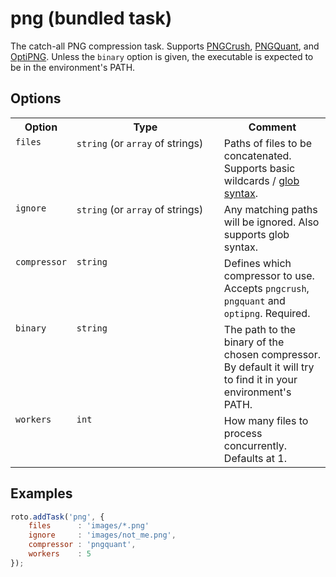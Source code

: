 # png (bundled task)

The catch-all PNG compression task. Supports [PNGCrush](http://en.wikipedia.org/wiki/Pngcrush), [PNGQuant](http://pngquant.org/), and [OptiPNG](http://optipng.sourceforge.net/). Unless the `binary` option is given, the executable is expected to be in the environment's PATH.

## Options

	
<table>
	<tr>
		<th>Option</th>
		<th width="220px">Type</th>
		<th>Comment</th>
	</tr>
	<tr>
		<td valign="top"><code>files</code></td>
		<td valign="top"><code>string</code> (or <code>array</code> of strings)</td>
		<td valign="top">Paths of files to be concatenated. Supports basic wildcards / <a href="http://www.linuxjournal.com/content/bash-extended-globbing" target="_blank">glob syntax</a>.</td>
	</tr>
	<tr>
		<td valign="top"><code>ignore</code></td>
		<td valign="top"><code>string</code> (or <code>array</code> of strings)</td>
		<td valign="top">Any matching paths will be ignored. Also supports glob syntax.</td>
	</tr>
	<tr>
		<td valign="top"><code>compressor</code></td>
		<td valign="top"><code>string</code></td>
		<td valign="top">Defines which compressor to use. Accepts <code>pngcrush</code>, <code>pngquant</code> and <code>optipng</code>. Required.</td>
	</tr>
	<tr>
		<td valign="top"><code>binary</code></td>
		<td valign="top"><code>string</code></td>
		<td valign="top">The path to the binary of the chosen compressor. By default it will try to find it in your environment's PATH.</td>
	</tr>
	<tr>
		<td valign="top"><code>workers</code></td>
		<td valign="top"><code>int</code></td>
		<td valign="top">How many files to process concurrently. Defaults at 1.</td>
	</tr>
</table>

## Examples

```javascript
roto.addTask('png', {
	files      : 'images/*.png'
	ignore     : 'images/not_me.png',
	compressor : 'pngquant',
	workers    : 5
});
```
